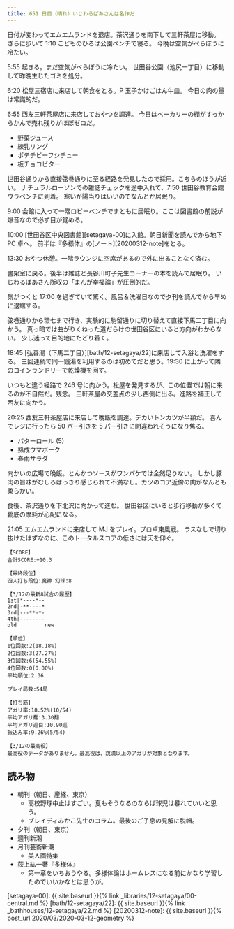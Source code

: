 ```yaml
---
title: 651 日目（晴れ）いじわるばあさんは名作だ
---
```


日付が変わってエムエムランドを退店。茶沢通りを南下して三軒茶屋に移動。
さらに歩いて 1:10 こどものひろば公園ベンチで寝る。
今晩は空気がべらぼうに冷たい。

5:55 起きる。まだ空気がべらぼうに冷たい。
世田谷公園（池尻一丁目）に移動して昨晩生じたゴミを処分。

6:20 松屋三宿店に来店して朝食をとる。P 玉子かけごはん牛皿。
今日の肉の量は常識的だ。

6:55 西友三軒茶屋店に来店しておやつを調達。
今日はベーカリーの棚がすっからかんで売れ残りがほぼゼロだ。

* 野菜ジュース
* 練乳リング
* ポテチビーフシチュー
* 板チョコビター

世田谷通りから直接弦巻通りに至る経路を発見したので採用。こちらのほうが近い。
ナチュラルローソンでの雑誌チェックを途中入れて、7:50 世田谷教育会館ウラベンチに到着。
寒いが陽当りはいいのでなんとか居眠り。

9:00 会館に入って一階ロビーベンチでまともに居眠り。ここは図書館の前説が爆音なので必ず目が覚める。

10:00 [世田谷区中央図書館][setagaya-00]に入館。朝日新聞を読んでから地下 PC 卓へ。
前半は『多様体』の[ノート][20200312-note]をとる。

13:30 おやつ休憩。一階ラウンジに空席があるので外に出ることなく済む。

書架室に戻る。後半は雑誌と長谷川町子先生コーナーの本を読んで居眠り。
いじわるばあさん所収の「まんが幸福論」が圧倒的だ。

気がつくと 17:00 を過ぎていて驚く。風呂＆洗濯日なので夕刊を読んでから早めに退館する。

弦巻通りから環七まで行き、実験的に駒留通りに切り替えて直接下馬二丁目に向かう。
真っ暗では曲がりくねった道だらけの世田谷区にいると方向がわからない。
少し迷って目的地にたどり着く。

18:45 [弘善湯（下馬二丁目）][bath/12-setagaya/22]に来店して入浴と洗濯をする。
三回連続で同一銭湯を利用するのは初めてだと思う。19:30 に上がって隣のコインランドリーで乾燥機を回す。

いつもと違う経路で 246 号に向かう。松屋を発見するが、この位置では朝に来るのが不自然だ。残念。
三軒茶屋の交差点の少し西側に出る。進路を補正して西友に向かう。

20:25 西友三軒茶屋店に来店して晩飯を調達。デカいトンカツが半額だ。
喜んでレジに行ったら 50 パー引きを 5 パー引きに間違われそうになり焦る。

* バターロール (5)
* 熟成ウマポーク
* 春雨サラダ

向かいの広場で晩飯。とんかつソースがワンパケでは全然足りない。
しかし豚肉の旨味がむしろはっきり感じられて不満なし。カツのコア近傍の肉がなんとも柔らかい。

食後、茶沢通りを下北沢に向かって進む。
世田谷区にいると歩行移動が多くて靴底の摩耗が心配になる。

21:05 エムエムランドに来店して MJ をプレイ。プロ卓東風戦。
ラスなしで切り抜けたはずなのに、このトータルスコアの低さには天を仰ぐ。

```text
【SCORE】
合計SCORE:+10.3

【最終段位】
四人打ち段位:魔神 幻球:8

【3/12の最新8試合の履歴】
1st|*----*--
2nd|-**----*
3rd|---**-*-
4th|--------
old         new

【順位】
1位回数:2(18.18%)
2位回数:3(27.27%)
3位回数:6(54.55%)
4位回数:0(0.00%)
平均順位:2.36

プレイ局数:54局

【打ち筋】
アガリ率:18.52%(10/54)
平均アガリ翻:3.30翻
平均アガリ巡目:10.90巡
振込み率:9.26%(5/54)

【3/12の最高役】
最高役のデータがありません。最高役は、跳満以上のアガリが対象となります。
```

## 読み物

* 朝刊（朝日、産経、東京）
  * 高校野球中止はすごい。夏もそうなるのならば球児は暴れていいと思う。
  * ブレイディみかこ先生のコラム。最後のご子息の見解に脱帽。
* 夕刊（朝日、東京）
* 週刊新潮
* 月刊芸術新潮
  * 美人画特集
* 荻上紘一著『多様体』
  * 第一章をいちおうやる。多様体論はホームレスになる前にかなり学習したのでいいかなとは思うが。

[setagaya-00]: {{ site.baseurl }}{% link _libraries/12-setagaya/00-central.md %}
[bath/12-setagaya/22]: {{ site.baseurl }}{% link _bathhouses/12-setagaya/22.md %}
[20200312-note]: {{ site.baseurl }}{% post_url 2020/03/2020-03-12-geometry %}
